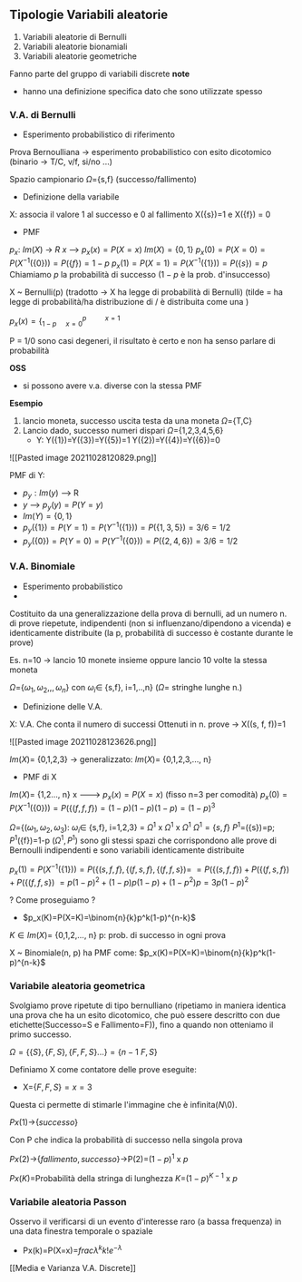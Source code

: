 ## Tipologie Variabili aleatorie
1. Variabili aleatorie di Bernulli
1. Variabili aleatorie bionamiali
2. Variabili aleatorie geometriche

Fanno parte del gruppo di variabili discrete **note**
- hanno una definizione specifica dato che sono utilizzate spesso

### V.A. di Bernulli

- Esperimento probabilistico di riferimento

Prova Bernoulliana -> esperimento probabilistico con esito dicotomico (binario -> T/C, v/f, si/no ...)

Spazio campionario $\Omega$={s,f} (successo/fallimento)

- Definizione della variabile

X: associa il valore 1 al successo e 0 al fallimento
X({s})=1 e X({f}) = 0

- PMF

$p_x:$ $Im(X)$ -> $R$
$x$ --> $p_x(x)=P(X=x)$
$Im(X)=\{0,1\}$
$p_x(0)=P(X=0)=P(X^{-1}(\{0\}))=P(\{f\}) = 1-p$ 
$p_x(1)=P(X=1)=P(X^{-1}(\{1\}))=P(\{s\}) = p$
Chiamiamo $p$ la probabilità di successo ($1-p$ è la prob. d'insuccesso)

X ~ Bernulli(p) (tradotto -> X ha legge di probabilità di Bernulli)
(tilde = ha legge di probabilità/ha distribuzione di / è distribuita come una )

$p_x(x)=\{^{p\ \ \ \ \ \ \ \ \ \ x=1}_{1-p\ \ \ \ \  x=0}$

P = 1/0 sono casi degeneri, il risultato è certo e non ha senso parlare di probabilità

**OSS**
- si possono avere v.a. diverse con la stessa PMF

**Esempio**
1. lancio moneta, successo uscita testa da una moneta $\Omega$={T,C}
2. Lancio dado, successo numeri dispari $\Omega$={1,2,3,4,5,6}
	- Y: Y({1})=Y({3})=Y({5})=1 Y({2})=Y({4})=Y({6})=0

![[Pasted image 20211028120829.png]]


PMF di Y: 
- $p_y: Im(y)$ --> R
- $y$ --> $p_y(y)=P(Y=y)$
- $Im(Y)=\{0,1\}$
- $p_y(\{1\})=P(Y=1)=P(Y^{-1}(\{1\}))=P(\{1,3,5\})= 3/6 = 1/2$
- $p_y(\{0\})=P(Y=0)=P(Y^{-1}(\{0\}))=P(\{2,4,6\})= 3/6 = 1/2$

### V.A. Binomiale
- Esperimento probabilistico
- 
Costituito da una generalizzazione della prova di bernulli, ad un numero n. di prove riepetute, indipendenti (non si influenzano/dipendono a vicenda) e identicamente distribuite (la p, probabilità di successo è costante durante le prove)

Es. n=10 -> lancio 10 monete insieme oppure lancio 10 volte la stessa moneta

$\Omega$={$\omega_1,\omega_2,,,\omega_n$} con $\omega_i \in$ {s,f}, i=1,..,n} ($\Omega$= stringhe lunghe n.)

- Definizione delle V.A.

X: V.A. Che conta il numero di successi Ottenuti in n. prove -> X((s, f, f))=1

![[Pasted image 20211028123626.png]]

$Im(X)=$ {0,1,2,3} -> generalizzato: $Im(X)=$ {0,1,2,3,..., n}

- PMF di X

$Im(X)=$ {1,2..., n}
x ---> $p_x(x)=P(X=x)$
(fisso n=3 per comodità)
$p_x(0)=P(X^{-1}(\{0\}))=P(\{(f,f,f\})= (1-p)(1-p)(1-p)=(1-p)^3$

$\Omega$={$(\omega_1,\omega_2,\omega_3)$: $\omega_i \in$ {s,f}, i=1,2,3} = $\Omega^1$ x $\Omega^1$ x $\Omega^1$
$\Omega^1=\{s,f\}$ $P^1$=({s})=p; $P^1$({f})=1-p
($\Omega^1, P^1$) sono gli stessi spazi che corrispondono alle prove di Bernoulli indipendenti e sono variabili identicamente distribuite

$p_x(1)=P(X^{-1}(\{1\}))=P(\{(s,f,f\},\{(f,s,f\},\{(f,f,s\})=$
$=P(\{(s,f,f\}) + P(\{(f,s,f\}) +P(\{(f,f,s\})$
$=p(1-p)^2+(1-p)p(1-p)+(1-p^2)p=3p(1-p)^2$

? Come proseguiamo ?
- $p_x(K)=P(X=K)=\binom{n}{k}p^k(1-p)^{n-k}$ 

$K \in Im(X)=$ {0,1,2,..., n} 
p: prob. di successo in ogni prova 

X ~ Binomiale(n, p) ha PMF come: $p_x(K)=P(X=K)=\binom{n}{k}p^k(1-p)^{n-k}$ 

### Variabile aleatoria geometrica

Svolgiamo prove ripetute di tipo bernulliano (ripetiamo in maniera identica una prova che ha un esito dicotomico, che può essere descritto con due etichette(Successo=S e Fallimento=F)), fino a quando non otteniamo il primo successo.

$\Omega=\{\{S\},\{F,S\},\{F, F,S\}...\}=\{n-1\ F,S\}$

Definiamo X come contatore delle prove eseguite:

- X=$\{F,F,S\}=x=3$

Questa ci permette di stimarle l'immagine che è infinita($N$\0).

$Px(1)$->{$successo$}

Con P che indica la probabilità di successo nella singola prova

$Px(2)$->{$fallimento,successo$}->P(2)=$(1-p)^1$ x $p$

$Px(K)$=Probabilità della stringa di lunghezza $K$=$(1-p)^{K-1}$ x $p$

### Variabile aleatoria Passon

Osservo il verificarsi di un evento d'interesse raro (a bassa frequenza) in una data finestra temporale o spaziale

- Px(k)=P(X=x)=$frac{\lambda^k}{k!}e^{-\lambda}$

[[Media e Varianza V.A. Discrete]]